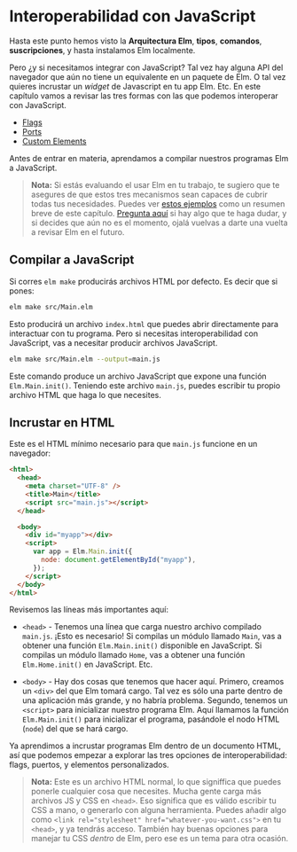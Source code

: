 # Interoperabilidad con JavaScript

Hasta este punto hemos visto la **Arquitectura Elm**, **tipos**, **comandos**, **suscripciones**, y hasta instalamos Elm localmente.

Pero ¿y si necesitamos integrar con JavaScript? Tal vez hay alguna API del navegador que aún no tiene un equivalente en un paquete de Elm. O tal vez quieres incrustar un _widget_ de Javascript en tu app Elm. Etc. En este capítulo vamos a revisar las tres formas con las que podemos interoperar con JavaScript.

- [Flags](/interop/flags.html)
- [Ports](/interop/ports.html)
- [Custom Elements](/interop/custom_elements.html)

Antes de entrar en materia, aprendamos a compilar nuestros programas Elm a JavaScript.

> **Nota:** Si estás evaluando el usar Elm en tu trabajo, te sugiero que te asegures de que estos tres mecanismos sean capaces de cubrir todas tus necesidades. Puedes ver [estos ejemplos](https://github.com/elm-community/js-integration-examples/) como un resumen breve de este capítulo. [Pregunta aquí](https://elm-lang.org/community) si hay algo que te haga dudar, y si decides que aún no es el momento, ojalá vuelvas a darte una vuelta a revisar Elm en el futuro.

<!-- TODO: 👆 Agregar este ejemplo al repositorio y traducirlo. -->

## Compilar a JavaScript

Si corres `elm make` producirás archivos HTML por defecto. Es decir que si pones:

```bash
elm make src/Main.elm
```

Esto producirá un archivo `index.html` que puedes abrir directamente para interactuar con tu programa. Pero si necesitas interoperabilidad con JavaScript, vas a necesitar producir archivos JavaScript.

```bash
elm make src/Main.elm --output=main.js
```

Este comando produce un archivo JavaScript que expone una función `Elm.Main.init()`. Teniendo este archivo `main.js`, puedes escribir tu propio archivo HTML que haga lo que necesites.

## Incrustar en HTML

Este es el HTML mínimo necesario para que `main.js` funcione en un navegador:

```html
<html>
  <head>
    <meta charset="UTF-8" />
    <title>Main</title>
    <script src="main.js"></script>
  </head>

  <body>
    <div id="myapp"></div>
    <script>
      var app = Elm.Main.init({
        node: document.getElementById("myapp"),
      });
    </script>
  </body>
</html>
```

Revisemos las líneas más importantes aquí:

- `<head>` - Tenemos una línea que carga nuestro archivo compilado `main.js`. ¡Esto es necesario! Si compilas un módulo llamado `Main`, vas a obtener una función `Elm.Main.init()` disponible en JavaScript. Si compilas un módulo llamado `Home`, vas a obtener una función `Elm.Home.init()` en JavaScript. Etc.

- `<body>` - Hay dos cosas que tenemos que hacer aquí. Primero, creamos un `<div>` del que Elm tomará cargo. Tal vez es sólo una parte dentro de una aplicación más grande, y no habría problema. Segundo, tenemos un `<script>` para inicializar nuestro programa Elm. Aquí llamamos la función `Elm.Main.init()` para inicializar el programa, pasándole el nodo HTML (`node`) del que se hará cargo.

Ya aprendimos a incrustar programas Elm dentro de un documento HTML, así que podemos empezar a explorar las tres opciones de interoperabilidad: flags, puertos, y elementos personalizados.

> **Nota:** Este es un archivo HTML normal, lo que signiffica que puedes ponerle cualquier cosa que necesites. Mucha gente carga más archivos JS y CSS en `<head>`. Eso significa que es válido escribir tu CSS a mano, o generarlo con alguna herramienta. Puedes añadir algo como `<link rel="stylesheet" href="whatever-you-want.css">` en tu `<head>`, y ya tendrás acceso. También hay buenas opciones para manejar tu CSS _dentro_ de Elm, pero ese es un tema para otra ocasión.
